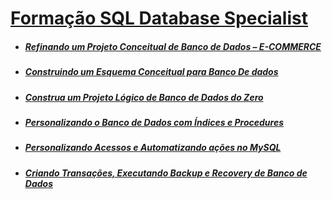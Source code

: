 # [Formação SQL Database Specialist](https://web.dio.me/track/formacao-sql-db-specialist)

- ##### [Refinando um Projeto Conceitual de Banco de Dados – E-COMMERCE](https://web.dio.me/lab/refinando-um-projeto-conceitual-de-banco-de-dados-e-commerce/learning/0491dff0-c197-421f-af79-daa4933dfa38)

- ##### [Construindo um Esquema Conceitual para Banco De dados](https://web.dio.me/project/construindo-um-esquema-conceitual-do-zero/learning/dc17e958-fada-4450-b1c2-d89cc7afabd0)

- ##### [Construa um Projeto Lógico de Banco de Dados do Zero](https://web.dio.me/project/construa-um-projeto-logico-de-banco-de-dados-do-zero/learning/e22c99ed-c252-4f0e-8787-62b89b68f83f)

- ##### [Personalizando o Banco de Dados com Índices e Procedures](https://web.dio.me/lab/personalizando-o-banco-de-dados-com-indices-e-procedures/learning/b6a20d7f-7457-4ae1-9fb0-952eacaa8a88)

- ##### [Personalizando Acessos e Automatizando ações no MySQL](https://web.dio.me/lab/personalizando-acessos-e-automatizando-acoes-no-mysql/learning/5fe40d04-7d5e-4854-b551-61d06cac7519)

- ##### [Criando Transações, Executando Backup e Recovery de Banco de Dados](https://web.dio.me/project/criando-transacoes-executando-backup-e-recovery-de-banco-de-dados/learning/792d0ce7-f189-4e90-a191-eaa8f3f5c8d9)